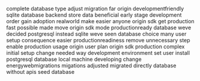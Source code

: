 complete database type adjust migration far origin developmentfriendly sqlite database backend store data beneficial early stage development order gain adoption realworld make easier anyone origin sdk get production fast possible made move origin sdk mode productionready database weve decided postgresql instead sqlite weve seen database choice many user setup consequence easier productionreadiness remove unnecessary step enable production usage origin user plan origin sdk production complex initial setup change needed way development environment set user install postgresql database local machine developing change energywebmigrations migations adjusted migrated directly database without apis seed database
